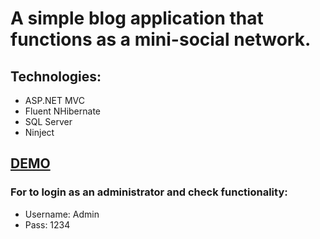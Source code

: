 # A simple blog application that functions as a mini-social network.

## Technologies:
- ASP.NET MVC
- Fluent NHibernate
- SQL Server
- Ninject

## [DEMO](http://tester12-001-site1.gtempurl.com/)
### For to login as an administrator and check functionality:
- Username: Admin 
- Pass:     1234
